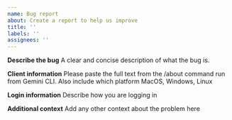 ```yaml
---
name: Bug report
about: Create a report to help us improve
title: ''
labels: ''
assignees: ''
---
```

**Describe the bug**
A clear and concise description of what the bug is.

**Client information**
Please paste the full text from the /about command run from Gemini CLI. Also include which platform MacOS, Windows, Linux

**Login information** 
Describe how you are logging in

**Additional context**
Add any other context about the problem here
